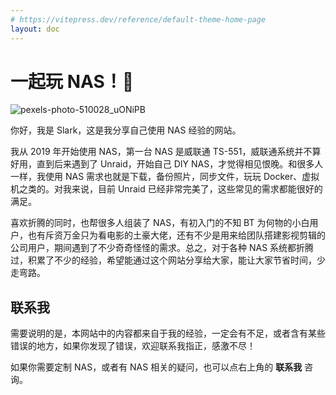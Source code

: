 ```yaml
---
# https://vitepress.dev/reference/default-theme-home-page
layout: doc
---
```

# 一起玩 NAS！🎉

![pexels-photo-510028_uONiPB](https://img.slarker.me/blog/pexels-photo-510028_uONiPB.jpg)

你好，我是 Slark，这是我分享自己使用 NAS 经验的网站。

我从 2019 年开始使用 NAS，第一台 NAS 是威联通 TS-551，威联通系统并不算好用，直到后来遇到了 Unraid，开始自己 DIY NAS，才觉得相见恨晚。和很多人一样，我使用 NAS 需求也就是下载，备份照片，同步文件，玩玩 Docker、虚拟机之类的。对我来说，目前 Unraid 已经非常完美了，这些常见的需求都能很好的满足。

喜欢折腾的同时，也帮很多人组装了 NAS，有初入门的不知 BT 为何物的小白用户，也有斥资万金只为看电影的土豪大佬，还有不少是用来给团队搭建影视剪辑的公司用户，期间遇到了不少奇奇怪怪的需求。总之，对于各种 NAS 系统都折腾过，积累了不少的经验，希望能通过这个网站分享给大家，能让大家节省时间，少走弯路。

## 联系我 

需要说明的是，本网站中的内容都来自于我的经验，一定会有不足，或者含有某些错误的地方，如果你发现了错误，欢迎联系我指正，感激不尽！

如果你需要定制 NAS，或者有 NAS 相关的疑问，也可以点右上角的 **联系我** 咨询。